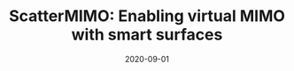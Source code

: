 ---
title: "ScatterMIMO: Enabling virtual MIMO with smart surfaces"
collection: publications
permalink: /publication/2020-09-01-ScatterMIMO-Enabling-virtual-MIMO-with-smart-surfaces
excerpt: '27 cites: https://scholar.google.com/scholar?oi=bibs\&amp;hl=en\&amp;cites=9406824394284923402'
date: 2020-09-01
venue: 'ACM Mobicom 2020 -- Acceptance rate 16% (62 papers accepted out of 384 submitted)'
link: 'https://doi.org/10.1145/2486001'
paperurl: '/files/papers/scattermimo.pdf'
citation: ' M Dunna,  C Zhang,  D Sievenpiper,  D Bharadia'
---
